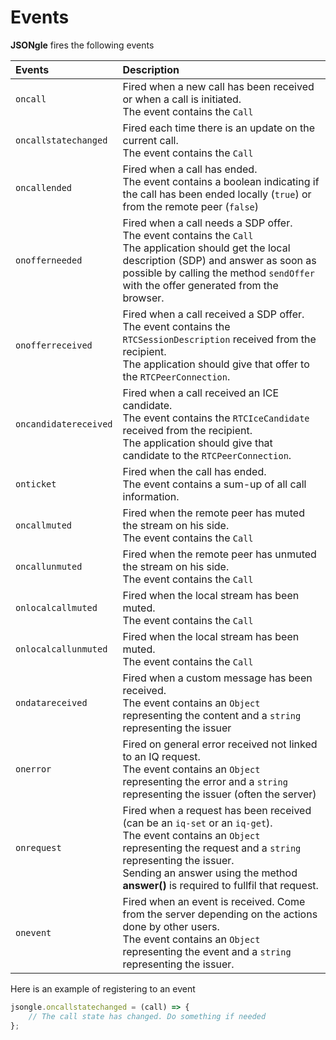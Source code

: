 # Events

**JSONgle** fires the following events


| Events                | Description                                                                                                                                                                                                                                 |
| :-------------------- | :------------------------------------------------------------------------------------------------------------------------------------------------------------------------------------------------------------------------------------------ |
| `oncall`              | Fired when a new call has been received or when a call is initiated.<br>The event contains the `Call`                                                                                                                                       |
| `oncallstatechanged`  | Fired each time there is an update on the current call.<br>The event contains the `Call`                                                                                                                                                    |
| `oncallended`         | Fired when a call has ended.<br>The event contains a boolean indicating if the call has been ended locally (`true`) or from the remote peer (`false`)                                                                                       |
| `onofferneeded`       | Fired when a call needs a SDP offer.<br>The event contains the `Call`<br>The application should get the local description (SDP) and answer as soon as possible by calling the method `sendOffer` with the offer generated from the browser. |
| `onofferreceived`     | Fired when a call received a SDP offer.<br>The event contains the `RTCSessionDescription` received from the recipient.<br>The application should give that offer to the `RTCPeerConnection`.                                                |
| `oncandidatereceived` | Fired when a call received an ICE candidate.<br>The event contains the `RTCIceCandidate` received from the recipient.<br>The application should give that candidate to the `RTCPeerConnection`.                                             |
| `onticket`            | Fired when the call has ended.<br>The event contains a sum-up of all call information.                                                                                                                                                      |
| `oncallmuted`            | Fired when the remote peer has muted the stream on his side.<br>The event contains the `Call` | 
| `oncallunmuted`            | Fired when the remote peer has unmuted the stream on his side.<br>The event contains the `Call` |
| `onlocalcallmuted`            | Fired when the local stream has been muted.<br>The event contains the `Call` | 
| `onlocalcallunmuted`            | Fired when the local stream has been muted.<br>The event contains the `Call` |
| `ondatareceived`  | Fired when a custom message has been received.<br>The event contains an `Object` representing the content and a `string` representing the issuer |
| `onerror`  | Fired on general error received not linked to an IQ request.<br>The event contains an `Object` representing the error and a `string` representing the issuer (often the server) |
| `onrequest`  | Fired when a request has been received (can be an `iq-set` or an `iq-get`).<br>The event contains an `Object` representing the request and a `string` representing the issuer.<br>Sending an answer using the method **answer()** is required to fullfil that request. |
| `onevent`  | Fired when an event is received. Come from the server depending on the actions done by other users.<br>The event contains an `Object` representing the event and a `string` representing the issuer. |

Here is an example of registering to an event

```js
jsongle.oncallstatechanged = (call) => {
    // The call state has changed. Do something if needed
};
```
